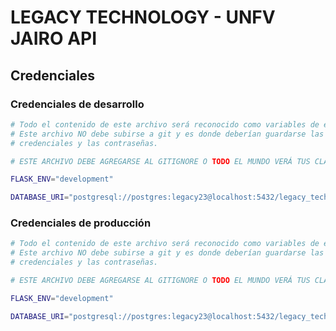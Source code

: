 # LEGACY TECHNOLOGY - UNFV JAIRO API

## Credenciales

### Credenciales de desarrollo

```bash
# Todo el contenido de este archivo será reconocido como variables de entorno
# Este archivo NO debe subirse a git y es donde deberían guardarse las 
# credenciales y las contraseñas.

# ESTE ARCHIVO DEBE AGREGARSE AL GITIGNORE O TODO EL MUNDO VERÁ TUS CLAVES

FLASK_ENV="development"

DATABASE_URI="postgresql://postgres:legacy23@localhost:5432/legacy_technology"
```


### Credenciales de producción

```bash
# Todo el contenido de este archivo será reconocido como variables de entorno
# Este archivo NO debe subirse a git y es donde deberían guardarse las 
# credenciales y las contraseñas.

# ESTE ARCHIVO DEBE AGREGARSE AL GITIGNORE O TODO EL MUNDO VERÁ TUS CLAVES

FLASK_ENV="development"

DATABASE_URI="postgresql://postgres:legacy23@localhost:5432/legacy_technology"
```